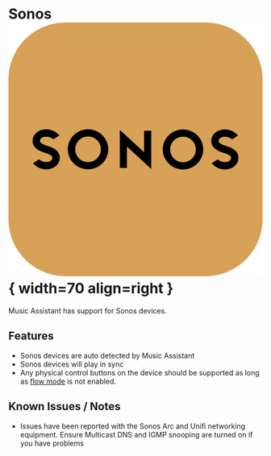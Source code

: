# Sonos ![Preview image](../assets/icons/sonos-icon.svg){ width=70 align=right }

Music Assistant has support for Sonos devices.

## Features

- Sonos devices are auto detected by Music Assistant
- Sonos devices will play in sync
- Any physical control buttons on the device should be supported as long as [flow mode](../faq/normalization/#track-queueing) is not enabled. 

## Known Issues / Notes

- Issues have been reported with the Sonos Arc and Unifi networking equipment. Ensure Multicast DNS and IGMP snooping are turned on if you have problems

